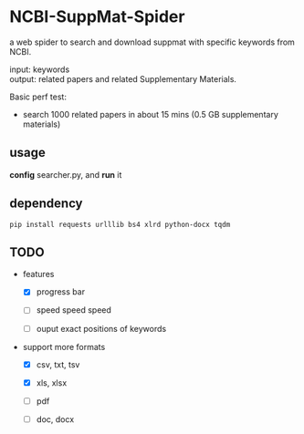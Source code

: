 # NCBI-SuppMat-Spider

a web spider to search and download suppmat with specific keywords from NCBI.

input: keywords  
output: related papers and related Supplementary Materials.

Basic perf test:
 - search 1000 related papers in about 15 mins (0.5 GB supplementary materials)

## usage

**config** searcher.py, and **run** it

## dependency

`pip install requests urlllib bs4 xlrd python-docx tqdm`

## TODO

- features
  - [x] progress bar
  - [ ] speed speed speed
  - [ ] ouput exact positions of keywords


- support more formats
  - [x] csv, txt, tsv  
  - [x] xls, xlsx  
  - [ ] pdf  
  - [ ] doc, docx  
  
